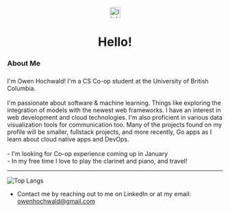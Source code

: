 ###

<div align="center">
  <a href="https://www.linkedin.com/in/owen0hochwald/" target="_blank">
    <img src="https://img.shields.io/static/v1?message=LinkedIn&logo=linkedin&label=&color=0077B5&logoColor=white&labelColor=&style=for-the-badge" height="25" alt="linkedin logo"  />
  </a>
</div>

###

<h1 align="center">Hello!</h1>

###

<h3 align="left">About Me</h3>

###

<p align="left">I'm Owen Hochwald! I'm a CS Co-op student at the University of British Columbia.<br><br>I'm passionate about software & machine learning. Things like exploring the integration of models with the newest web frameworks. I have an interest in web development and cloud technologies. I'm also proficient in various data visualization tools for communication too. Many of the projects found on my profile will be smaller, fullstack projects, and more recently, Go apps as I learn about cloud native apps and DevOps. <br><br>- I'm looking for Co-op experience coming up in January <br>- In my free time I love to play the clarinet and piano, and travel!</p>

---

![Top Langs](https://github-readme-stats.vercel.app/api/top-langs/?username=owenHochwald&theme=default&show_icons=true&hide_border=true&layout=compact&hide=C++,%20CSS,Cython,%20C,%20jupyter%20notebook&size_weight=.2&count_weight=0&theme=radical)

- Contact me by reaching out to me on LinkedIn or at my email: owenhochwald@gmail.com
